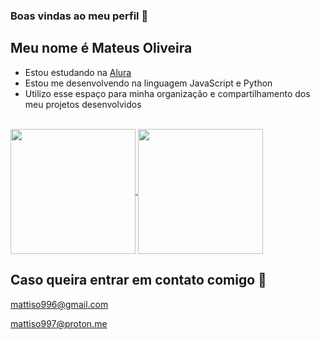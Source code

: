 ### Boas vindas ao meu perfil 💙
## Meu nome é Mateus Oliveira

- Estou estudando na [Alura](https://www.alura.com.br/)
- Estou me desenvolvendo na linguagem JavaScript e Python
- Utilizo esse espaço para minha organização e compartilhamento dos meu projetos desenvolvidos


<br>
<a href="https://github.com/Matti1792/github-readme-stats">
  <img height=200 align="center" src="https://github-readme-stats.vercel.app/api?username=Matti1792&show_icons=true&theme=transparent" />
</a>
<a href="https://github.com/Matti1792/convoychat">
  <img height=200 align="center" src="https://github-readme-stats.vercel.app/api/top-langs?username=Matti1792&layout=compact&langs_count=8&card_width=320&theme=transparent" />
</a>

## Caso queira entrar em contato comigo 📧

mattiso996@gmail.com

mattiso997@proton.me
